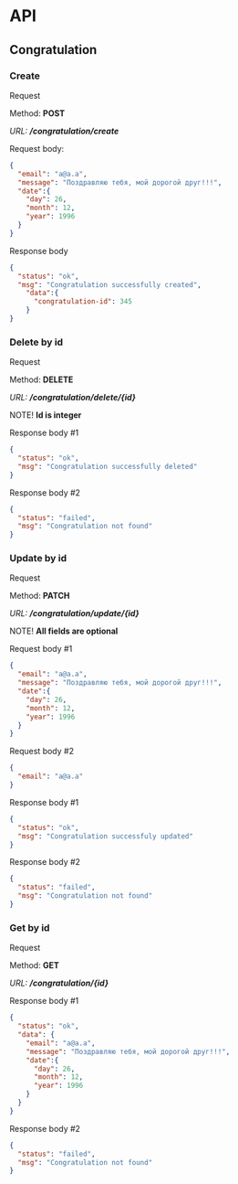# API
## Congratulation
### Create
Request </p>
Method: **POST** <p>
_URL: **/congratulation/create**_

Request body: <p>
```json
{
  "email": "a@a.a",
  "message": "Поздравляю тебя, мой дорогой друг!!!",
  "date":{
    "day": 26,
    "month": 12,
    "year": 1996
  }
}
```
Response body</p>
```json
{
  "status": "ok",
  "msg": "Congratulation successfully created",
    "data":{
      "congratulation-id": 345
    }
}
```
### Delete by id
Request </p>
Method: **DELETE** <p>
_URL: **/congratulation/delete/{id}**_

NOTE! **Id is integer**

Response body #1</p>
```json
{
  "status": "ok",
  "msg": "Congratulation successfully deleted"
}
```
Response body #2
```json
{
  "status": "failed",
  "msg": "Congratulation not found"
}
```

### Update by id
Request </p>
Method: **PATCH** <p>
_URL: **/congratulation/update/{id}**_

NOTE! **All fields are optional**

Request body #1 </p>
```json
{
  "email": "a@a.a",
  "message": "Поздравляю тебя, мой дорогой друг!!!",
  "date":{
    "day": 26,
    "month": 12,
    "year": 1996
  }
}
```

Request body #2 </p>
```json
{
  "email": "a@a.a"
}
```

Response body #1 </p>
```json
{
  "status": "ok",
  "msg": "Congratulation successfuly updated"
}
```
Response body #2
```json
{
  "status": "failed",
  "msg": "Congratulation not found"
}
```
### Get by id
Request </p>
Method: **GET** <p>
_URL: **/congratulation/{id}**_

Response body #1 </p>
```json
{
  "status": "ok",
  "data": {
    "email": "a@a.a",
    "message": "Поздравляю тебя, мой дорогой друг!!!",
    "date":{
      "day": 26,
      "month": 12,
      "year": 1996
    }
  }
}
```
Response body #2
```json
{
  "status": "failed",
  "msg": "Congratulation not found"
}
```



